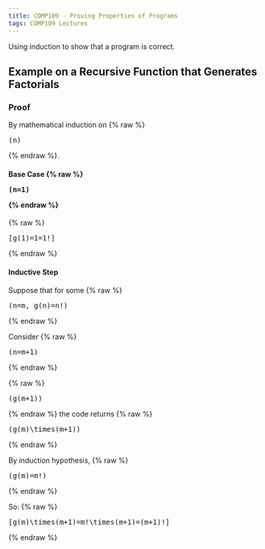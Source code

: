 ```yaml
---
title: COMP109 - Proving Properties of Programs
tags: COMP109 Lectures
---
```

Using induction to show that a program is correct.
## Example on a Recursive Function that Generates Factorials
### Proof
By mathematical induction on {% raw %}<pre>\(n\)</pre>{% endraw %}.

#### Base Case {% raw %}<pre>\(n=1\)</pre>{% endraw %}
{% raw %}<pre>\[g(1)=1=1!\]</pre>{% endraw %}

#### Inductive Step
Suppose that for some {% raw %}<pre>\(n=m, g(n)=n!\)</pre>{% endraw %}

Consider {% raw %}<pre>\(n=m+1\)</pre>{% endraw %}

{% raw %}<pre>\(g(m+1)\)</pre>{% endraw %} the code returns {% raw %}<pre>\(g(m)\times(m+1)\)</pre>{% endraw %}

By induction hypothesis, {% raw %}<pre>\(g(m)=m!\)</pre>{% endraw %}

So: 
{% raw %}<pre>\[g(m)\times(m+1)=m!\times(m+1)=(m+1)!\]</pre>{% endraw %}

